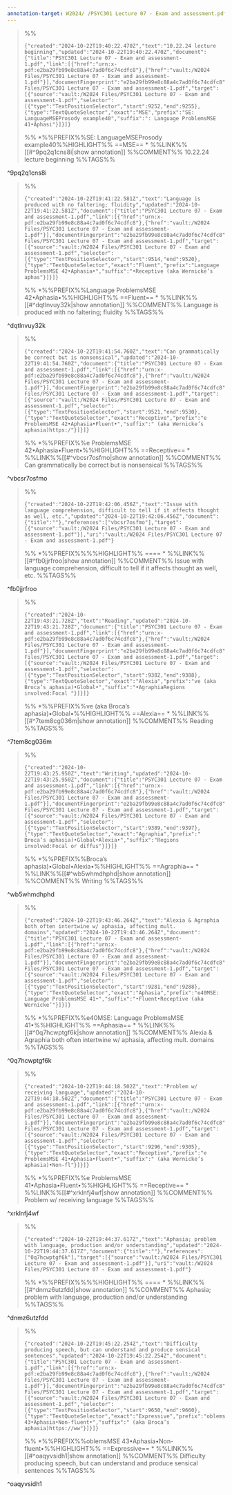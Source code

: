```yaml
---
annotation-target: W2024/ /PSYC301 Lecture 07 - Exam and assessment.pdf
---
```




>%%
>```annotation-json
>{"created":"2024-10-22T19:40:22.470Z","text":"10.22.24 lecture beginning","updated":"2024-10-22T19:40:22.470Z","document":{"title":"PSYC301 Lecture 07 - Exam and assessment-1.pdf","link":[{"href":"urn:x-pdf:e2ba29fb99e8c88a4c7ad0f6c74cdfc8"},{"href":"vault:/W2024 Files/PSYC301 Lecture 07 - Exam and assessment-1.pdf"}],"documentFingerprint":"e2ba29fb99e8c88a4c7ad0f6c74cdfc8"},"uri":"vault:/W2024 Files/PSYC301 Lecture 07 - Exam and assessment-1.pdf","target":[{"source":"vault:/W2024 Files/PSYC301 Lecture 07 - Exam and assessment-1.pdf","selector":[{"type":"TextPositionSelector","start":9252,"end":9255},{"type":"TextQuoteSelector","exact":"MSE","prefix":"SE: LanguageMSEProsody example40","suffix":": Language ProblemsMSE 41•Aphasi"}]}]}
>```
>%%
>*%%PREFIX%%SE: LanguageMSEProsody example40%%HIGHLIGHT%% ==MSE== *
>%%LINK%%[[#^9pq2q1cns8i|show annotation]]
>%%COMMENT%%
>10.22.24 lecture beginning
>%%TAGS%%
>
^9pq2q1cns8i


>%%
>```annotation-json
>{"created":"2024-10-22T19:41:22.581Z","text":"Language is produced with no faltering; fluidity","updated":"2024-10-22T19:41:22.581Z","document":{"title":"PSYC301 Lecture 07 - Exam and assessment-1.pdf","link":[{"href":"urn:x-pdf:e2ba29fb99e8c88a4c7ad0f6c74cdfc8"},{"href":"vault:/W2024 Files/PSYC301 Lecture 07 - Exam and assessment-1.pdf"}],"documentFingerprint":"e2ba29fb99e8c88a4c7ad0f6c74cdfc8"},"uri":"vault:/W2024 Files/PSYC301 Lecture 07 - Exam and assessment-1.pdf","target":[{"source":"vault:/W2024 Files/PSYC301 Lecture 07 - Exam and assessment-1.pdf","selector":[{"type":"TextPositionSelector","start":9514,"end":9520},{"type":"TextQuoteSelector","exact":"Fluent","prefix":"Language ProblemsMSE 42•Aphasia•","suffix":"•Receptive (aka Wernicke’s aphas"}]}]}
>```
>%%
>*%%PREFIX%%Language ProblemsMSE 42•Aphasia•%%HIGHLIGHT%% ==Fluent== *
>%%LINK%%[[#^dqtlnvuy32k|show annotation]]
>%%COMMENT%%
>Language is produced with no faltering; fluidity
>%%TAGS%%
>
^dqtlnvuy32k


>%%
>```annotation-json
>{"created":"2024-10-22T19:41:54.760Z","text":"Can grammatically be correct but is nonsensical","updated":"2024-10-22T19:41:54.760Z","document":{"title":"PSYC301 Lecture 07 - Exam and assessment-1.pdf","link":[{"href":"urn:x-pdf:e2ba29fb99e8c88a4c7ad0f6c74cdfc8"},{"href":"vault:/W2024 Files/PSYC301 Lecture 07 - Exam and assessment-1.pdf"}],"documentFingerprint":"e2ba29fb99e8c88a4c7ad0f6c74cdfc8"},"uri":"vault:/W2024 Files/PSYC301 Lecture 07 - Exam and assessment-1.pdf","target":[{"source":"vault:/W2024 Files/PSYC301 Lecture 07 - Exam and assessment-1.pdf","selector":[{"type":"TextPositionSelector","start":9521,"end":9530},{"type":"TextQuoteSelector","exact":"Receptive","prefix":"e ProblemsMSE 42•Aphasia•Fluent•","suffix":" (aka Wernicke’s aphasia)https:/"}]}]}
>```
>%%
>*%%PREFIX%%e ProblemsMSE 42•Aphasia•Fluent•%%HIGHLIGHT%% ==Receptive== *
>%%LINK%%[[#^vbcsr7osfmo|show annotation]]
>%%COMMENT%%
>Can grammatically be correct but is nonsensical
>%%TAGS%%
>
^vbcsr7osfmo


>%%
>```annotation-json
>{"created":"2024-10-22T19:42:06.456Z","text":"Issue with language comprehension, difficult to tell if it affects thought as well, etc.","updated":"2024-10-22T19:42:06.456Z","document":{"title":""},"references":["vbcsr7osfmo"],"target":[{"source":"vault:/W2024 Files/PSYC301 Lecture 07 - Exam and assessment-1.pdf"}],"uri":"vault:/W2024 Files/PSYC301 Lecture 07 - Exam and assessment-1.pdf"}
>```
>%%
>*%%PREFIX%%%%HIGHLIGHT%% ==== *
>%%LINK%%[[#^fb0jjrfroo|show annotation]]
>%%COMMENT%%
>Issue with language comprehension, difficult to tell if it affects thought as well, etc.
>%%TAGS%%
>
^fb0jjrfroo


>%%
>```annotation-json
>{"created":"2024-10-22T19:43:21.728Z","text":"Reading","updated":"2024-10-22T19:43:21.728Z","document":{"title":"PSYC301 Lecture 07 - Exam and assessment-1.pdf","link":[{"href":"urn:x-pdf:e2ba29fb99e8c88a4c7ad0f6c74cdfc8"},{"href":"vault:/W2024 Files/PSYC301 Lecture 07 - Exam and assessment-1.pdf"}],"documentFingerprint":"e2ba29fb99e8c88a4c7ad0f6c74cdfc8"},"uri":"vault:/W2024 Files/PSYC301 Lecture 07 - Exam and assessment-1.pdf","target":[{"source":"vault:/W2024 Files/PSYC301 Lecture 07 - Exam and assessment-1.pdf","selector":[{"type":"TextPositionSelector","start":9382,"end":9388},{"type":"TextQuoteSelector","exact":"Alexia","prefix":"ve (aka Broca’s aphasia)•Global•","suffix":"•AgraphiaRegions involved:Focal "}]}]}
>```
>%%
>*%%PREFIX%%ve (aka Broca’s aphasia)•Global•%%HIGHLIGHT%% ==Alexia== *
>%%LINK%%[[#^7tem8cg036m|show annotation]]
>%%COMMENT%%
>Reading
>%%TAGS%%
>
^7tem8cg036m


>%%
>```annotation-json
>{"created":"2024-10-22T19:43:25.950Z","text":"Writing","updated":"2024-10-22T19:43:25.950Z","document":{"title":"PSYC301 Lecture 07 - Exam and assessment-1.pdf","link":[{"href":"urn:x-pdf:e2ba29fb99e8c88a4c7ad0f6c74cdfc8"},{"href":"vault:/W2024 Files/PSYC301 Lecture 07 - Exam and assessment-1.pdf"}],"documentFingerprint":"e2ba29fb99e8c88a4c7ad0f6c74cdfc8"},"uri":"vault:/W2024 Files/PSYC301 Lecture 07 - Exam and assessment-1.pdf","target":[{"source":"vault:/W2024 Files/PSYC301 Lecture 07 - Exam and assessment-1.pdf","selector":[{"type":"TextPositionSelector","start":9389,"end":9397},{"type":"TextQuoteSelector","exact":"Agraphia","prefix":" Broca’s aphasia)•Global•Alexia•","suffix":"Regions involved:Focal or diffus"}]}]}
>```
>%%
>*%%PREFIX%%Broca’s aphasia)•Global•Alexia•%%HIGHLIGHT%% ==Agraphia== *
>%%LINK%%[[#^wb5whmdhphd|show annotation]]
>%%COMMENT%%
>Writing
>%%TAGS%%
>
^wb5whmdhphd


>%%
>```annotation-json
>{"created":"2024-10-22T19:43:46.264Z","text":"Alexia & Agraphia both often intertwine w/ aphasia, affecting mult. domains","updated":"2024-10-22T19:43:46.264Z","document":{"title":"PSYC301 Lecture 07 - Exam and assessment-1.pdf","link":[{"href":"urn:x-pdf:e2ba29fb99e8c88a4c7ad0f6c74cdfc8"},{"href":"vault:/W2024 Files/PSYC301 Lecture 07 - Exam and assessment-1.pdf"}],"documentFingerprint":"e2ba29fb99e8c88a4c7ad0f6c74cdfc8"},"uri":"vault:/W2024 Files/PSYC301 Lecture 07 - Exam and assessment-1.pdf","target":[{"source":"vault:/W2024 Files/PSYC301 Lecture 07 - Exam and assessment-1.pdf","selector":[{"type":"TextPositionSelector","start":9281,"end":9288},{"type":"TextQuoteSelector","exact":"Aphasia","prefix":"e40MSE: Language ProblemsMSE 41•","suffix":"•Fluent•Receptive (aka Wernicke’"}]}]}
>```
>%%
>*%%PREFIX%%e40MSE: Language ProblemsMSE 41•%%HIGHLIGHT%% ==Aphasia== *
>%%LINK%%[[#^0q7hcwptgf6k|show annotation]]
>%%COMMENT%%
>Alexia & Agraphia both often intertwine w/ aphasia, affecting mult. domains
>%%TAGS%%
>
^0q7hcwptgf6k


>%%
>```annotation-json
>{"created":"2024-10-22T19:44:18.502Z","text":"Problem w/ receiving language","updated":"2024-10-22T19:44:18.502Z","document":{"title":"PSYC301 Lecture 07 - Exam and assessment-1.pdf","link":[{"href":"urn:x-pdf:e2ba29fb99e8c88a4c7ad0f6c74cdfc8"},{"href":"vault:/W2024 Files/PSYC301 Lecture 07 - Exam and assessment-1.pdf"}],"documentFingerprint":"e2ba29fb99e8c88a4c7ad0f6c74cdfc8"},"uri":"vault:/W2024 Files/PSYC301 Lecture 07 - Exam and assessment-1.pdf","target":[{"source":"vault:/W2024 Files/PSYC301 Lecture 07 - Exam and assessment-1.pdf","selector":[{"type":"TextPositionSelector","start":9296,"end":9305},{"type":"TextQuoteSelector","exact":"Receptive","prefix":"e ProblemsMSE 41•Aphasia•Fluent•","suffix":" (aka Wernicke’s aphasia)•Non-fl"}]}]}
>```
>%%
>*%%PREFIX%%e ProblemsMSE 41•Aphasia•Fluent•%%HIGHLIGHT%% ==Receptive== *
>%%LINK%%[[#^xrklnfj4wf|show annotation]]
>%%COMMENT%%
>Problem w/ receiving language
>%%TAGS%%
>
^xrklnfj4wf


>%%
>```annotation-json
>{"created":"2024-10-22T19:44:37.617Z","text":"Aphasia; problem with language, production and/or understanding","updated":"2024-10-22T19:44:37.617Z","document":{"title":""},"references":["0q7hcwptgf6k"],"target":[{"source":"vault:/W2024 Files/PSYC301 Lecture 07 - Exam and assessment-1.pdf"}],"uri":"vault:/W2024 Files/PSYC301 Lecture 07 - Exam and assessment-1.pdf"}
>```
>%%
>*%%PREFIX%%%%HIGHLIGHT%% ==== *
>%%LINK%%[[#^dnmz6utzfdd|show annotation]]
>%%COMMENT%%
>Aphasia; problem with language, production and/or understanding
>%%TAGS%%
>
^dnmz6utzfdd


>%%
>```annotation-json
>{"created":"2024-10-22T19:45:22.254Z","text":"Difficulty producing speech, but can understand and produce sensical sentences","updated":"2024-10-22T19:45:22.254Z","document":{"title":"PSYC301 Lecture 07 - Exam and assessment-1.pdf","link":[{"href":"urn:x-pdf:e2ba29fb99e8c88a4c7ad0f6c74cdfc8"},{"href":"vault:/W2024 Files/PSYC301 Lecture 07 - Exam and assessment-1.pdf"}],"documentFingerprint":"e2ba29fb99e8c88a4c7ad0f6c74cdfc8"},"uri":"vault:/W2024 Files/PSYC301 Lecture 07 - Exam and assessment-1.pdf","target":[{"source":"vault:/W2024 Files/PSYC301 Lecture 07 - Exam and assessment-1.pdf","selector":[{"type":"TextPositionSelector","start":9650,"end":9660},{"type":"TextQuoteSelector","exact":"Expressive","prefix":"oblemsMSE 43•Aphasia•Non-fluent•","suffix":" (aka Broca’s aphasia)https://ww"}]}]}
>```
>%%
>*%%PREFIX%%oblemsMSE 43•Aphasia•Non-fluent•%%HIGHLIGHT%% ==Expressive== *
>%%LINK%%[[#^oaqyvsidh1|show annotation]]
>%%COMMENT%%
>Difficulty producing speech, but can understand and produce sensical sentences
>%%TAGS%%
>
^oaqyvsidh1
